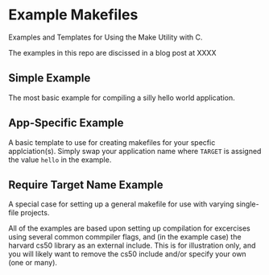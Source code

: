 Example Makefiles
=================

Examples and Templates for Using the Make Utility with C. 

The examples in this repo are discissed in a blog post at XXXX

Simple Example
--------------

The most basic example for compiling a silly hello world application. 

App-Specific Example
--------------------

A basic template to use for creating makefiles for your specfic applciation(s). Simply swap your application name where `TARGET` is assigned the value `hello` in the example.

Require Target Name Example
---------------------------

A special case for setting up a general makefile for use with varying single-file projects. 


All of the examples are based upon setting up compilation for excercises using several common commpiler flags, and (in the example case) the harvard cs50 library as an external include. This is for illustration only, and you will likely want to remove the cs50 include and/or specify your own (one or many). 
